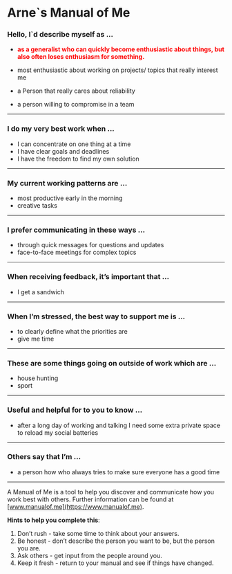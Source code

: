 # Arne`s Manual of Me

### Hello, I`d describe myself as ...

- <span style="color:red">**as a generalist who can quickly become enthusiastic about things, but also often loses enthusiasm for something.**</span>

- most enthusiastic about working on projects/ topics that really interest me
- a Person that really cares about reliability
- a person willing to compromise in a team

---

### I do my very best work when ...

- I can concentrate on one thing at a time
- I have clear goals and deadlines
- I have the freedom to find my own solution

---

### My current working patterns are ...

- most productive early in the morning
- creative tasks

---

### I prefer communicating in these ways ...

- through quick messages for questions and updates
- face-to-face meetings for complex topics

---

### When receiving feedback, it’s important that ...

- I get a sandwich

---

### When I’m stressed, the best way to support me is ...

- to clearly define what the priorities are
- give me time

---

### These are some things going on outside of work which are ...

- house hunting
- sport

---

### Useful and helpful for to you to know ...

- after a long day of working and talking I need some extra private space to reload my social batteries

---

### Others say that I’m ...

- a person how who always tries to make sure everyone has a good time

---

A Manual of Me is a tool to help you discover and communicate how you work best with others.
Further information can be found at [www.manualof.me](https://www.manualof.me).

**Hints to help you complete this**:

1. Don’t rush - take some time to think about your answers.
2. Be honest - don’t describe the person you want to be, but the person you are.
3. Ask others - get input from the people around you.
4. Keep it fresh - return to your manual and see if things have changed.
